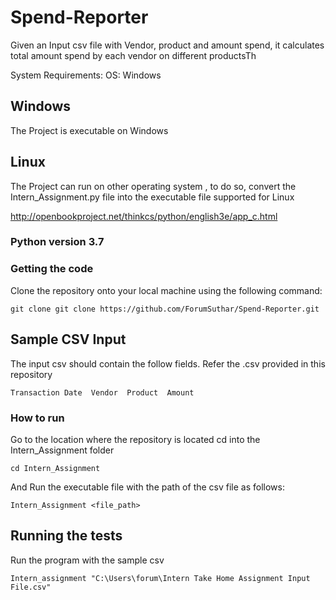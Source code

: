 # Spend-Reporter
Given an Input csv file with Vendor, product and amount spend, it calculates total amount spend by each vendor on different productsTh

System Requirements:
OS: Windows







## Windows

The Project is executable on Windows

## Linux

The Project can run on other operating system , to do so, convert the Intern_Assignment.py file into the executable file supported for Linux

http://openbookproject.net/thinkcs/python/english3e/app_c.html

### Python version 3.7

### Getting the code 

Clone the repository onto your local machine using the following command:

```
git clone git clone https://github.com/ForumSuthar/Spend-Reporter.git
```

## Sample CSV Input

The input csv should contain the follow fields. Refer the .csv provided in this repository

```
Transaction Date  Vendor  Product  Amount
```

### How to run

Go to the location where the repository is located cd into the Intern_Assignment folder

```
cd Intern_Assignment
```

And Run the executable file with the path of the csv file as follows:

```
Intern_Assignment <file_path>
```


## Running the tests

Run the program with the sample csv 

```
Intern_assignment "C:\Users\forum\Intern Take Home Assignment Input File.csv"
```



